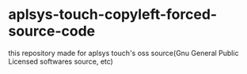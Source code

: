 # aplsys-touch-copyleft-forced-source-code
this repository made for aplsys touch's oss source(Gnu General Public Licensed softwares source, etc)
